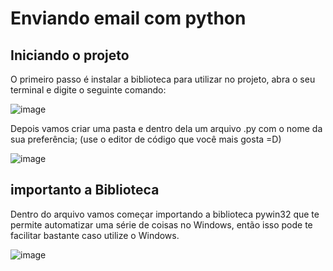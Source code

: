 <h1> Enviando email com python</h1> 

<h2>Iniciando o projeto</h2>

O primeiro passo é instalar a biblioteca para utilizar no projeto, abra o seu terminal e digite o seguinte comando:

![image](https://user-images.githubusercontent.com/77951123/183555434-78bb829e-99a9-4bd3-a88f-381674af04f1.png)

Depois vamos criar uma pasta e dentro dela um arquivo .py com o nome da sua preferência; (use o editor de código que você mais gosta =D)

![image](https://user-images.githubusercontent.com/77951123/183555844-b297a356-2eb1-4325-8449-995f8e2fbcd2.png)

<h2>importanto a Biblioteca</h2>

Dentro do arquivo vamos começar importando a biblioteca pywin32 que te permite automatizar uma série de coisas no Windows, então isso pode te facilitar bastante caso utilize o Windows.

![image](https://user-images.githubusercontent.com/77951123/183556391-15cb7416-e746-4ed0-8b70-85812edf37cf.png)


